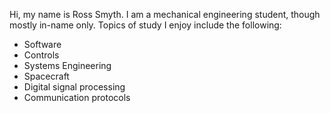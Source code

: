Hi, my name is Ross Smyth. I am a mechanical engineering student, though mostly in-name only. Topics of study I enjoy include the following:
- Software
- Controls
- Systems Engineering
- Spacecraft
- Digital signal processing
- Communication protocols

<!--
**RossSmyth/RossSmyth** is a ✨ _special_ ✨ repository because its `README.md` (this file) appears on your GitHub profile.

Here are some ideas to get you started:

- 🔭 I’m currently working on ...
- 🌱 I’m currently learning ...
- 👯 I’m looking to collaborate on ...
- 🤔 I’m looking for help with ...
- 💬 Ask me about ...
- 📫 How to reach me: ...
- 😄 Pronouns: ...
- ⚡ Fun fact: ...
-->

